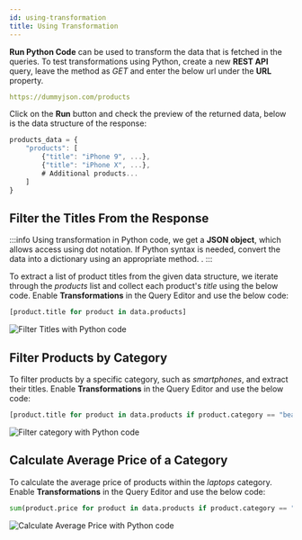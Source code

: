 ```yaml
---
id: using-transformation
title: Using Transformation
---
```


**Run Python Code** can be used to transform the data that is fetched in the queries. To test transformations using Python, create a new **REST API** query, leave the method as *GET* and enter the below url under the **URL** property.

```yaml
https://dummyjson.com/products
```

Click on the **Run** button and check the preview of the returned data, below is the data structure of the response:

```js
products_data = {
    "products": [
        {"title": "iPhone 9", ...},
        {"title": "iPhone X", ...},
        # Additional products...
    ]
}
```

## Filter the Titles From the Response

:::info
Using transformation in Python code, we get a **JSON object**, which allows access using dot notation. If Python syntax is needed, convert the data into a dictionary using an appropriate method.
.
:::

To extract a list of product titles from the given data structure, we iterate through the *products* list and collect each product's *title* using the below code. Enable **Transformations** in the Query Editor and use the below code:

```python
[product.title for product in data.products]
```

<img className="screenshot-full" src="/img/datasource-reference/custom-python/filter-title-py.png" alt="Filter Titles with Python code" />

## Filter Products by Category

To filter products by a specific category, such as *smartphones*, and extract their titles. Enable **Transformations** in the Query Editor and use the below code:

```python
[product.title for product in data.products if product.category == "beauty"]
```
<img className="screenshot-full" src="/img/datasource-reference/custom-python/filter-category-py.png" alt="Filter category with Python code" />

## Calculate Average Price of a Category

To calculate the average price of products within the *laptops* category. Enable **Transformations** in the Query Editor and use the below code:

```python
sum(product.price for product in data.products if product.category == "beauty") / len([product for product in data.products if product.category == "beauty"]) if len([product for product in data.products if product.category == "beauty"]) > 0 else 0
```

<img className="screenshot-full" src="/img/datasource-reference/custom-python/calc-avg-price-py.png" alt="Calculate Average Price with Python code" />